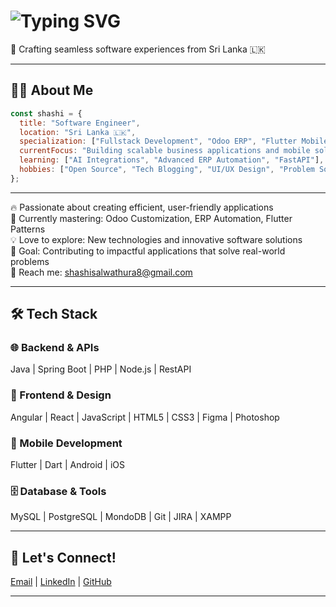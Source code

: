 #  <img src="https://readme-typing-svg.demolab.com?font=Fira+Code&size=24&duration=3000&pause=500&color=00F7F7&center=true&vCenter=true&width=800&lines=Software+Engineer|Fullstack+Developer|Odoo+Specialist" alt="Typing SVG">

🚀 Crafting seamless software experiences from Sri Lanka 🇱🇰  

---

## 🧑‍💻 About Me
```javascript
const shashi = {
  title: "Software Engineer",
  location: "Sri Lanka 🇱🇰",
  specialization: ["Fullstack Development", "Odoo ERP", "Flutter Mobile Apps"],
  currentFocus: "Building scalable business applications and mobile solutions",
  learning: ["AI Integrations", "Advanced ERP Automation", "FastAPI"],
  hobbies: ["Open Source", "Tech Blogging", "UI/UX Design", "Problem Solving"]
};
```

---

🔥 Passionate about creating efficient, user-friendly applications  
🌱 Currently mastering: Odoo Customization, ERP Automation, Flutter Patterns  
💡 Love to explore: New technologies and innovative software solutions  
🎯 Goal: Contributing to impactful applications that solve real-world problems  
📧 Reach me: [shashisalwathura8@gmail.com](mailto:shashisalwathura8@gmail.com)  

---

## 🛠️ Tech Stack

### 🌐 Backend & APIs
Java | Spring Boot | PHP | Node.js | RestAPI  

### 🎨 Frontend & Design
Angular | React | JavaScript | HTML5 | CSS3 | Figma | Photoshop  

### 📱 Mobile Development
Flutter | Dart | Android | iOS  

### 🗄️ Database & Tools
MySQL | PostgreSQL | MondoDB | Git | JIRA | XAMPP  


---

## 🤝 Let's Connect!

[Email](mailto:shashisalwathura@gmail.com) | [LinkedIn](https://www.linkedin.com/in/shashisalwathura) | [GitHub](https://github.com/ShashiSal98)

---

